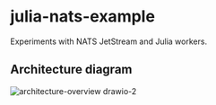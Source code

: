 # julia-nats-example
Experiments with NATS JetStream and Julia workers.

## Architecture diagram

![architecture-overview drawio-2](https://github.com/jakubwro/julia-nats-example/assets/6503171/93c0874c-ab32-40ad-a41c-13a728e21811)
